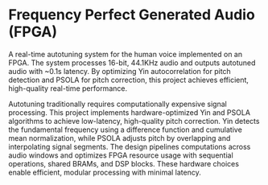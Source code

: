 # Frequency Perfect Generated Audio (FPGA)

A real-time autotuning system for the human voice implemented on an FPGA. The system processes 16-bit, 44.1KHz audio and outputs autotuned audio with ~0.1s latency. By optimizing Yin autocorrelation for pitch detection and PSOLA for pitch correction, this project achieves efficient, high-quality real-time performance.

Autotuning traditionally requires computationally expensive signal processing. This project implements hardware-optimized Yin and PSOLA algorithms to achieve low-latency, high-quality pitch correction. Yin detects the fundamental frequency using a difference function and cumulative mean normalization, while PSOLA adjusts pitch by overlapping and interpolating signal segments. The design pipelines computations across audio windows and optimizes FPGA resource usage with sequential operations, shared BRAMs, and DSP blocks. These hardware choices enable efficient, modular processing with minimal latency.
